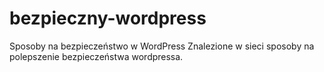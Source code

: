# bezpieczny-wordpress
Sposoby na bezpieczeństwo w WordPress
Znalezione w sieci sposoby na polepszenie bezpieczeństwa wordpressa.
